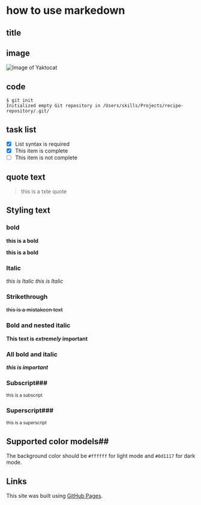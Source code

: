 
# how to use markedown

## title

## image
![Image of Yaktocat](https://octodex.github.com/images/yaktocat.png)

## code
```
$ git init
Initialized empty Git repository in /Users/skills/Projects/recipe-repository/.git/
```

## task list
- [x] List syntax is required
- [x] This item is complete
- [ ] This item is not complete

## quote text
>this is a txte quote

## Styling text

### bold
**this is a bold**

__this is a bold__ 

### ltalic
*this is ltalic*
_this is ltalic_

### Strikethrough
~~this is a mistakeen text~~

### Bold and nested italic
**This text is _extremely_ important**

### All bold and italic
***this is important***

### Subscript###
<sub>this is a subscript</sub>

### Superscript###
<sup>this is a superscript</sup>

## Supported color models##
The background color should be `#ffffff` for light mode and `#0d1117` for dark mode.

## Links
This site was built using [GitHub Pages](https://pages.github.com/).




